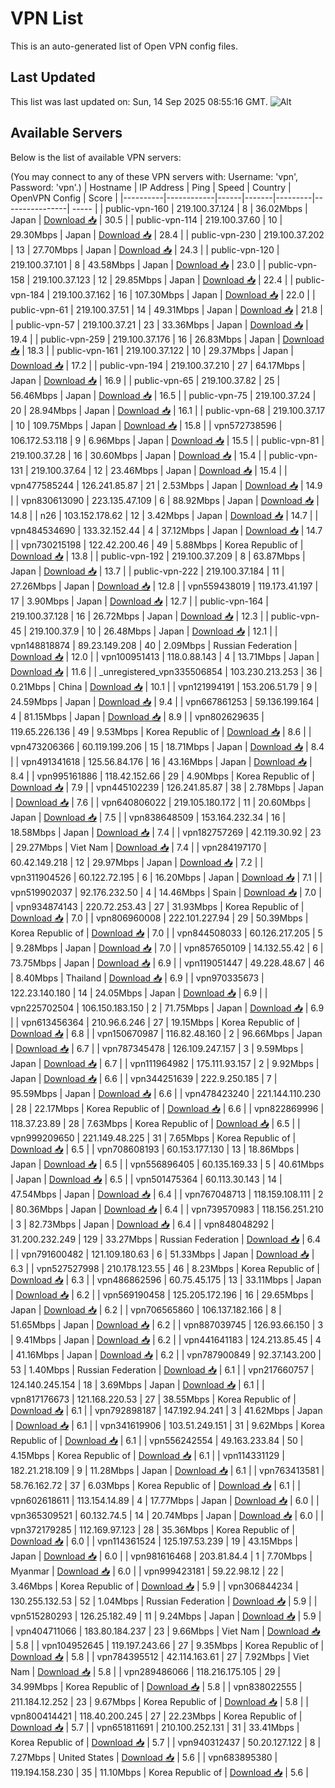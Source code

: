 # VPN List

This is an auto-generated list of Open VPN config files.

## Last Updated

This list was last updated on: Sun, 14 Sep 2025 08:55:16 GMT.
![Alt](https://repobeats.axiom.co/api/embed/186b98318ef1479477931607c1ad7d823f12451f.svg "Repobeats analytics image")

## Available Servers

Below is the list of available VPN servers:

(You may connect to any of these VPN servers with: Username: 'vpn', Password: 'vpn'.)
| Hostname | IP Address | Ping | Speed | Country | OpenVPN Config | Score |
|----------|------------|------|-------|---------|----------------| ----- |
| public-vpn-160 | 219.100.37.124 | 8 | 36.02Mbps | Japan | [Download 📥](./configs/server_0_JP.ovpn) | 30.5 |
| public-vpn-114 | 219.100.37.60 | 10 | 29.30Mbps | Japan | [Download 📥](./configs/server_1_JP.ovpn) | 28.4 |
| public-vpn-230 | 219.100.37.202 | 13 | 27.70Mbps | Japan | [Download 📥](./configs/server_2_JP.ovpn) | 24.3 |
| public-vpn-120 | 219.100.37.101 | 8 | 43.58Mbps | Japan | [Download 📥](./configs/server_3_JP.ovpn) | 23.0 |
| public-vpn-158 | 219.100.37.123 | 12 | 29.85Mbps | Japan | [Download 📥](./configs/server_4_JP.ovpn) | 22.4 |
| public-vpn-184 | 219.100.37.162 | 16 | 107.30Mbps | Japan | [Download 📥](./configs/server_5_JP.ovpn) | 22.0 |
| public-vpn-61 | 219.100.37.51 | 14 | 49.31Mbps | Japan | [Download 📥](./configs/server_6_JP.ovpn) | 21.8 |
| public-vpn-57 | 219.100.37.21 | 23 | 33.36Mbps | Japan | [Download 📥](./configs/server_7_JP.ovpn) | 19.4 |
| public-vpn-259 | 219.100.37.176 | 16 | 26.83Mbps | Japan | [Download 📥](./configs/server_8_JP.ovpn) | 18.3 |
| public-vpn-161 | 219.100.37.122 | 10 | 29.37Mbps | Japan | [Download 📥](./configs/server_9_JP.ovpn) | 17.2 |
| public-vpn-194 | 219.100.37.210 | 27 | 64.17Mbps | Japan | [Download 📥](./configs/server_10_JP.ovpn) | 16.9 |
| public-vpn-65 | 219.100.37.82 | 25 | 56.46Mbps | Japan | [Download 📥](./configs/server_11_JP.ovpn) | 16.5 |
| public-vpn-75 | 219.100.37.24 | 20 | 28.94Mbps | Japan | [Download 📥](./configs/server_12_JP.ovpn) | 16.1 |
| public-vpn-68 | 219.100.37.17 | 10 | 109.75Mbps | Japan | [Download 📥](./configs/server_13_JP.ovpn) | 15.8 |
| vpn572738596 | 106.172.53.118 | 9 | 6.96Mbps | Japan | [Download 📥](./configs/server_14_JP.ovpn) | 15.5 |
| public-vpn-81 | 219.100.37.28 | 16 | 30.60Mbps | Japan | [Download 📥](./configs/server_15_JP.ovpn) | 15.4 |
| public-vpn-131 | 219.100.37.64 | 12 | 23.46Mbps | Japan | [Download 📥](./configs/server_16_JP.ovpn) | 15.4 |
| vpn477585244 | 126.241.85.87 | 21 | 2.53Mbps | Japan | [Download 📥](./configs/server_17_JP.ovpn) | 14.9 |
| vpn830613090 | 223.135.47.109 | 6 | 88.92Mbps | Japan | [Download 📥](./configs/server_18_JP.ovpn) | 14.8 |
| n26 | 103.152.178.62 | 12 | 3.42Mbps | Japan | [Download 📥](./configs/server_19_JP.ovpn) | 14.7 |
| vpn484534690 | 133.32.152.44 | 4 | 37.12Mbps | Japan | [Download 📥](./configs/server_20_JP.ovpn) | 14.7 |
| vpn730215198 | 122.42.200.46 | 49 | 5.88Mbps | Korea Republic of | [Download 📥](./configs/server_21_KR.ovpn) | 13.8 |
| public-vpn-192 | 219.100.37.209 | 8 | 63.87Mbps | Japan | [Download 📥](./configs/server_22_JP.ovpn) | 13.7 |
| public-vpn-222 | 219.100.37.184 | 11 | 27.26Mbps | Japan | [Download 📥](./configs/server_23_JP.ovpn) | 12.8 |
| vpn559438019 | 119.173.41.197 | 17 | 3.90Mbps | Japan | [Download 📥](./configs/server_24_JP.ovpn) | 12.7 |
| public-vpn-164 | 219.100.37.128 | 16 | 26.72Mbps | Japan | [Download 📥](./configs/server_25_JP.ovpn) | 12.3 |
| public-vpn-45 | 219.100.37.9 | 10 | 26.48Mbps | Japan | [Download 📥](./configs/server_26_JP.ovpn) | 12.1 |
| vpn148818874 | 89.23.149.208 | 40 | 2.09Mbps | Russian Federation | [Download 📥](./configs/server_27_RU.ovpn) | 12.0 |
| vpn100951413 | 118.0.88.143 | 4 | 13.71Mbps | Japan | [Download 📥](./configs/server_28_JP.ovpn) | 11.6 |
| _unregistered_vpn335506854 | 103.230.213.253 | 36 | 0.21Mbps | China | [Download 📥](./configs/server_29_CN.ovpn) | 10.1 |
| vpn121994191 | 153.206.51.79 | 9 | 24.59Mbps | Japan | [Download 📥](./configs/server_30_JP.ovpn) | 9.4 |
| vpn667861253 | 59.136.199.164 | 4 | 81.15Mbps | Japan | [Download 📥](./configs/server_31_JP.ovpn) | 8.9 |
| vpn802629635 | 119.65.226.136 | 49 | 9.53Mbps | Korea Republic of | [Download 📥](./configs/server_32_KR.ovpn) | 8.6 |
| vpn473206366 | 60.119.199.206 | 15 | 18.71Mbps | Japan | [Download 📥](./configs/server_33_JP.ovpn) | 8.4 |
| vpn491341618 | 125.56.84.176 | 16 | 43.16Mbps | Japan | [Download 📥](./configs/server_34_JP.ovpn) | 8.4 |
| vpn995161886 | 118.42.152.66 | 29 | 4.90Mbps | Korea Republic of | [Download 📥](./configs/server_35_KR.ovpn) | 7.9 |
| vpn445102239 | 126.241.85.87 | 38 | 2.78Mbps | Japan | [Download 📥](./configs/server_36_JP.ovpn) | 7.6 |
| vpn640806022 | 219.105.180.172 | 11 | 20.60Mbps | Japan | [Download 📥](./configs/server_37_JP.ovpn) | 7.5 |
| vpn838648509 | 153.164.232.34 | 16 | 18.58Mbps | Japan | [Download 📥](./configs/server_38_JP.ovpn) | 7.4 |
| vpn182757269 | 42.119.30.92 | 23 | 29.27Mbps | Viet Nam | [Download 📥](./configs/server_39_VN.ovpn) | 7.4 |
| vpn284197170 | 60.42.149.218 | 12 | 29.97Mbps | Japan | [Download 📥](./configs/server_40_JP.ovpn) | 7.2 |
| vpn311904526 | 60.122.72.195 | 6 | 16.20Mbps | Japan | [Download 📥](./configs/server_41_JP.ovpn) | 7.1 |
| vpn519902037 | 92.176.232.50 | 4 | 14.46Mbps | Spain | [Download 📥](./configs/server_42_ES.ovpn) | 7.0 |
| vpn934874143 | 220.72.253.43 | 27 | 31.93Mbps | Korea Republic of | [Download 📥](./configs/server_43_KR.ovpn) | 7.0 |
| vpn806960008 | 222.101.227.94 | 29 | 50.39Mbps | Korea Republic of | [Download 📥](./configs/server_44_KR.ovpn) | 7.0 |
| vpn844508033 | 60.126.217.205 | 5 | 9.28Mbps | Japan | [Download 📥](./configs/server_45_JP.ovpn) | 7.0 |
| vpn857650109 | 14.132.55.42 | 6 | 73.75Mbps | Japan | [Download 📥](./configs/server_46_JP.ovpn) | 6.9 |
| vpn119051447 | 49.228.48.67 | 46 | 8.40Mbps | Thailand | [Download 📥](./configs/server_47_TH.ovpn) | 6.9 |
| vpn970335673 | 122.23.140.180 | 14 | 24.05Mbps | Japan | [Download 📥](./configs/server_48_JP.ovpn) | 6.9 |
| vpn225702504 | 106.150.183.150 | 2 | 71.75Mbps | Japan | [Download 📥](./configs/server_49_JP.ovpn) | 6.9 |
| vpn613456364 | 210.96.6.246 | 27 | 19.15Mbps | Korea Republic of | [Download 📥](./configs/server_50_KR.ovpn) | 6.8 |
| vpn150670987 | 116.82.48.160 | 2 | 96.66Mbps | Japan | [Download 📥](./configs/server_51_JP.ovpn) | 6.7 |
| vpn787345478 | 126.109.247.157 | 3 | 9.59Mbps | Japan | [Download 📥](./configs/server_52_JP.ovpn) | 6.7 |
| vpn111964982 | 175.111.93.157 | 2 | 9.92Mbps | Japan | [Download 📥](./configs/server_53_JP.ovpn) | 6.6 |
| vpn344251639 | 222.9.250.185 | 7 | 95.59Mbps | Japan | [Download 📥](./configs/server_54_JP.ovpn) | 6.6 |
| vpn478423240 | 221.144.110.230 | 28 | 22.17Mbps | Korea Republic of | [Download 📥](./configs/server_55_KR.ovpn) | 6.6 |
| vpn822869996 | 118.37.23.89 | 28 | 7.63Mbps | Korea Republic of | [Download 📥](./configs/server_56_KR.ovpn) | 6.5 |
| vpn999209650 | 221.149.48.225 | 31 | 7.65Mbps | Korea Republic of | [Download 📥](./configs/server_57_KR.ovpn) | 6.5 |
| vpn708608193 | 60.153.177.130 | 13 | 18.86Mbps | Japan | [Download 📥](./configs/server_58_JP.ovpn) | 6.5 |
| vpn556896405 | 60.135.169.33 | 5 | 40.61Mbps | Japan | [Download 📥](./configs/server_59_JP.ovpn) | 6.5 |
| vpn501475364 | 60.113.30.143 | 14 | 47.54Mbps | Japan | [Download 📥](./configs/server_60_JP.ovpn) | 6.4 |
| vpn767048713 | 118.159.108.111 | 2 | 80.36Mbps | Japan | [Download 📥](./configs/server_61_JP.ovpn) | 6.4 |
| vpn739570983 | 118.156.251.210 | 3 | 82.73Mbps | Japan | [Download 📥](./configs/server_62_JP.ovpn) | 6.4 |
| vpn848048292 | 31.200.232.249 | 129 | 33.27Mbps | Russian Federation | [Download 📥](./configs/server_63_RU.ovpn) | 6.4 |
| vpn791600482 | 121.109.180.63 | 6 | 51.33Mbps | Japan | [Download 📥](./configs/server_64_JP.ovpn) | 6.3 |
| vpn527527998 | 210.178.123.55 | 46 | 8.23Mbps | Korea Republic of | [Download 📥](./configs/server_65_KR.ovpn) | 6.3 |
| vpn486862596 | 60.75.45.175 | 13 | 33.11Mbps | Japan | [Download 📥](./configs/server_66_JP.ovpn) | 6.2 |
| vpn569190458 | 125.205.172.196 | 16 | 29.65Mbps | Japan | [Download 📥](./configs/server_67_JP.ovpn) | 6.2 |
| vpn706565860 | 106.137.182.166 | 8 | 51.65Mbps | Japan | [Download 📥](./configs/server_68_JP.ovpn) | 6.2 |
| vpn887039745 | 126.93.66.150 | 3 | 9.41Mbps | Japan | [Download 📥](./configs/server_69_JP.ovpn) | 6.2 |
| vpn441641183 | 124.213.85.45 | 4 | 41.16Mbps | Japan | [Download 📥](./configs/server_70_JP.ovpn) | 6.2 |
| vpn787900849 | 92.37.143.200 | 53 | 1.40Mbps | Russian Federation | [Download 📥](./configs/server_71_RU.ovpn) | 6.1 |
| vpn217660757 | 124.140.245.154 | 18 | 3.69Mbps | Japan | [Download 📥](./configs/server_72_JP.ovpn) | 6.1 |
| vpn817176673 | 121.168.220.53 | 27 | 38.55Mbps | Korea Republic of | [Download 📥](./configs/server_73_KR.ovpn) | 6.1 |
| vpn792898187 | 147.192.94.241 | 3 | 41.62Mbps | Japan | [Download 📥](./configs/server_74_JP.ovpn) | 6.1 |
| vpn341619906 | 103.51.249.151 | 31 | 9.62Mbps | Korea Republic of | [Download 📥](./configs/server_75_KR.ovpn) | 6.1 |
| vpn556242554 | 49.163.233.84 | 50 | 4.15Mbps | Korea Republic of | [Download 📥](./configs/server_76_KR.ovpn) | 6.1 |
| vpn114331129 | 182.21.218.109 | 9 | 11.28Mbps | Japan | [Download 📥](./configs/server_77_JP.ovpn) | 6.1 |
| vpn763413581 | 58.76.162.72 | 37 | 6.03Mbps | Korea Republic of | [Download 📥](./configs/server_78_KR.ovpn) | 6.1 |
| vpn602618611 | 113.154.14.89 | 4 | 17.77Mbps | Japan | [Download 📥](./configs/server_79_JP.ovpn) | 6.0 |
| vpn365309521 | 60.132.74.5 | 14 | 20.74Mbps | Japan | [Download 📥](./configs/server_80_JP.ovpn) | 6.0 |
| vpn372179285 | 112.169.97.123 | 28 | 35.36Mbps | Korea Republic of | [Download 📥](./configs/server_81_KR.ovpn) | 6.0 |
| vpn114361524 | 125.197.53.239 | 19 | 43.15Mbps | Japan | [Download 📥](./configs/server_82_JP.ovpn) | 6.0 |
| vpn981616468 | 203.81.84.4 | 1 | 7.70Mbps | Myanmar | [Download 📥](./configs/server_83_MM.ovpn) | 6.0 |
| vpn999423181 | 59.22.98.12 | 22 | 3.46Mbps | Korea Republic of | [Download 📥](./configs/server_84_KR.ovpn) | 5.9 |
| vpn306844234 | 130.255.132.53 | 52 | 1.04Mbps | Russian Federation | [Download 📥](./configs/server_85_RU.ovpn) | 5.9 |
| vpn515280293 | 126.25.182.49 | 11 | 9.24Mbps | Japan | [Download 📥](./configs/server_86_JP.ovpn) | 5.9 |
| vpn404711066 | 183.80.184.237 | 23 | 9.66Mbps | Viet Nam | [Download 📥](./configs/server_87_VN.ovpn) | 5.8 |
| vpn104952645 | 119.197.243.66 | 27 | 9.35Mbps | Korea Republic of | [Download 📥](./configs/server_88_KR.ovpn) | 5.8 |
| vpn784395512 | 42.114.163.61 | 27 | 7.92Mbps | Viet Nam | [Download 📥](./configs/server_89_VN.ovpn) | 5.8 |
| vpn289486066 | 118.216.175.105 | 29 | 34.99Mbps | Korea Republic of | [Download 📥](./configs/server_90_KR.ovpn) | 5.8 |
| vpn838022555 | 211.184.12.252 | 23 | 9.67Mbps | Korea Republic of | [Download 📥](./configs/server_91_KR.ovpn) | 5.8 |
| vpn800414421 | 118.40.200.245 | 27 | 22.23Mbps | Korea Republic of | [Download 📥](./configs/server_92_KR.ovpn) | 5.7 |
| vpn651811691 | 210.100.252.131 | 31 | 33.41Mbps | Korea Republic of | [Download 📥](./configs/server_93_KR.ovpn) | 5.7 |
| vpn940312437 | 50.20.127.122 | 8 | 7.27Mbps | United States | [Download 📥](./configs/server_94_US.ovpn) | 5.6 |
| vpn683895380 | 119.194.158.230 | 35 | 11.10Mbps | Korea Republic of | [Download 📥](./configs/server_95_KR.ovpn) | 5.6 |

